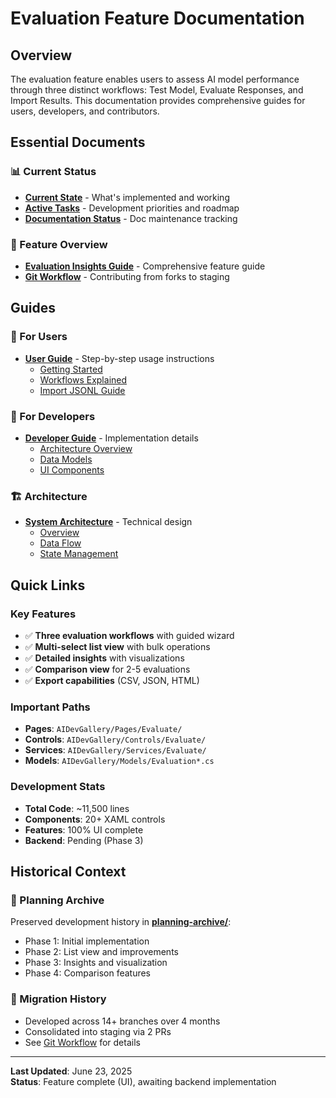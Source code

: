# Evaluation Feature Documentation

## Overview

The evaluation feature enables users to assess AI model performance through three distinct workflows: Test Model, Evaluate Responses, and Import Results. This documentation provides comprehensive guides for users, developers, and contributors.

## Essential Documents

### 📊 Current Status
- **[Current State](current-state.md)** - What's implemented and working
- **[Active Tasks](TODO.md)** - Development priorities and roadmap
- **[Documentation Status](DOCUMENTATION-STATUS.md)** - Doc maintenance tracking

### 🚀 Feature Overview
- **[Evaluation Insights Guide](evaluation-insights.md)** - Comprehensive feature guide
- **[Git Workflow](git-workflow.md)** - Contributing from forks to staging

## Guides

### 👥 For Users
- **[User Guide](user-guide/)** - Step-by-step usage instructions
  - [Getting Started](user-guide/getting-started.md)
  - [Workflows Explained](user-guide/workflows-explained.md)  
  - [Import JSONL Guide](user-guide/import-jsonl-guide.md)

### 🔧 For Developers
- **[Developer Guide](developer-guide/)** - Implementation details
  - [Architecture Overview](architecture/overview.md)
  - [Data Models](developer-guide/data-models.md)
  - [UI Components](developer-guide/ui-components.md)

### 🏗️ Architecture
- **[System Architecture](architecture/)** - Technical design
  - [Overview](architecture/overview.md)
  - [Data Flow](architecture/data-flow.md)
  - [State Management](architecture/state-management.md)

## Quick Links

### Key Features
- ✅ **Three evaluation workflows** with guided wizard
- ✅ **Multi-select list view** with bulk operations
- ✅ **Detailed insights** with visualizations
- ✅ **Comparison view** for 2-5 evaluations
- ✅ **Export capabilities** (CSV, JSON, HTML)

### Important Paths
- **Pages**: `AIDevGallery/Pages/Evaluate/`
- **Controls**: `AIDevGallery/Controls/Evaluate/`
- **Services**: `AIDevGallery/Services/Evaluate/`
- **Models**: `AIDevGallery/Models/Evaluation*.cs`

### Development Stats
- **Total Code**: ~11,500 lines
- **Components**: 20+ XAML controls
- **Features**: 100% UI complete
- **Backend**: Pending (Phase 3)

## Historical Context

### 📁 Planning Archive
Preserved development history in **[planning-archive/](planning-archive/)**:
- Phase 1: Initial implementation
- Phase 2: List view and improvements  
- Phase 3: Insights and visualization
- Phase 4: Comparison features

### 🔄 Migration History
- Developed across 14+ branches over 4 months
- Consolidated into staging via 2 PRs
- See [Git Workflow](git-workflow.md) for details

---

**Last Updated**: June 23, 2025  
**Status**: Feature complete (UI), awaiting backend implementation
